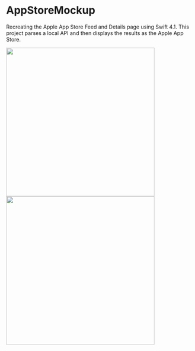 # AppStoreMockup
Recreating the Apple App Store Feed and Details page using Swift 4.1. This project parses a local API and then displays the results as the Apple App Store.

<img src="https://user-images.githubusercontent.com/28748775/42145790-f2d0c9ac-7de0-11e8-92e9-fb1288ff9e5a.png" width="400">
<img src="https://user-images.githubusercontent.com/28748775/42145857-7db60fbe-7de1-11e8-8fc9-65bb15e94fbd.png
" width="400">
